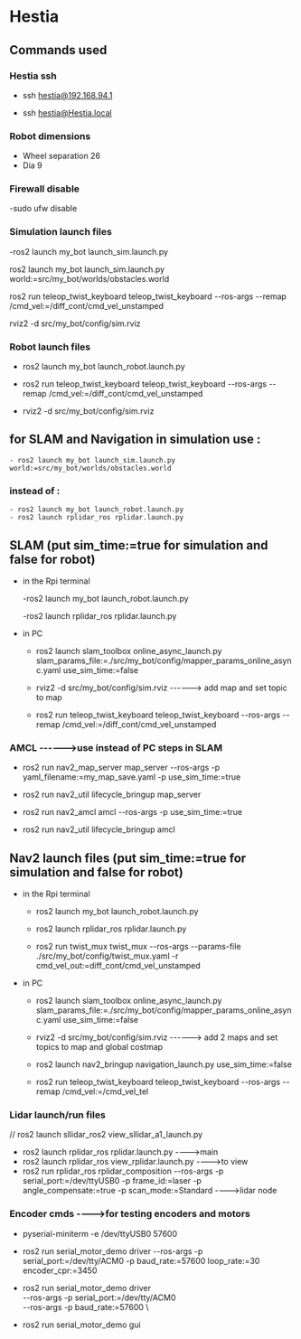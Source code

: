 # Hestia


## Commands used


### Hestia ssh

- ssh hestia@192.168.94.1

- ssh hestia@Hestia.local



### Robot dimensions

- Wheel separation 26
- Dia 9



### Firewall disable

-sudo ufw disable



### Simulation launch files

-ros2 launch my_bot launch_sim.launch.py

ros2 launch my_bot launch_sim.launch.py world:=src/my_bot/worlds/obstacles.world

ros2 run teleop_twist_keyboard teleop_twist_keyboard --ros-args --remap /cmd_vel:=/diff_cont/cmd_vel_unstamped

rviz2 -d src/my_bot/config/sim.rviz




### Robot launch files

- ros2 launch my_bot launch_robot.launch.py

- ros2 run teleop_twist_keyboard teleop_twist_keyboard --ros-args --remap /cmd_vel:=/diff_cont/cmd_vel_unstamped

- rviz2 -d src/my_bot/config/sim.rviz




## for SLAM and Navigation in simulation use :
   
    - ros2 launch my_bot launch_sim.launch.py world:=src/my_bot/worlds/obstacles.world

### instead of :

    - ros2 launch my_bot launch_robot.launch.py
    - ros2 launch rplidar_ros rplidar.launch.py




## SLAM (put sim_time:=true for simulation and false for robot)



* in the Rpi terminal

    -ros2 launch my_bot launch_robot.launch.py

    -ros2 launch rplidar_ros rplidar.launch.py

* in PC

    - ros2 launch slam_toolbox online_async_launch.py slam_params_file:=./src/my_bot/config/mapper_params_online_async.yaml use_sim_time:=false

    - rviz2 -d src/my_bot/config/sim.rviz  ------> add map and set topic to map

    - ros2 run teleop_twist_keyboard teleop_twist_keyboard --ros-args --remap /cmd_vel:=/diff_cont/cmd_vel_unstamped


### AMCL  ------>use instead of PC steps in SLAM

- ros2 run nav2_map_server map_server --ros-args -p yaml_filename:=my_map_save.yaml -p use_sim_time:=true

- ros2 run nav2_util lifecycle_bringup map_server

- ros2 run nav2_amcl amcl --ros-args -p use_sim_time:=true

- ros2 run nav2_util lifecycle_bringup amcl




## Nav2 launch files (put sim_time:=true for simulation and false for robot)

* in the Rpi terminal

    - ros2 launch my_bot launch_robot.launch.py

    - ros2 launch rplidar_ros rplidar.launch.py

    - ros2 run twist_mux twist_mux --ros-args --params-file ./src/my_bot/config/twist_mux.yaml -r cmd_vel_out:=diff_cont/cmd_vel_unstamped

* in PC

    - ros2 launch slam_toolbox online_async_launch.py slam_params_file:=./src/my_bot/config/mapper_params_online_async.yaml use_sim_time:=false

    - rviz2 -d src/my_bot/config/sim.rviz ------> add 2 maps and set topics to map and global costmap

    - ros2 launch nav2_bringup navigation_launch.py use_sim_time:=false

    - ros2 run teleop_twist_keyboard teleop_twist_keyboard --ros-args --remap /cmd_vel:=/cmd_vel_tel



### Lidar launch/run files

// ros2 launch sllidar_ros2 view_sllidar_a1_launch.py
- ros2 launch rplidar_ros rplidar.launch.py   ---->main
- ros2 launch rplidar_ros view_rplidar.launch.py  ---->to view
- ros2 run rplidar_ros rplidar_composition --ros-args -p serial_port:=/dev/ttyUSB0 -p frame_id:=laser -p angle_compensate:=true -p scan_mode:=Standard    ---->lidar node




### Encoder cmds  ---->for testing encoders and motors

- pyserial-miniterm -e /dev/ttyUSB0 57600

- ros2 run serial_motor_demo driver --ros-args -p serial_port:=/dev/tty/ACM0 -p baud_rate:=57600 loop_rate:=30 encoder_cpr:=3450

- ros2 run serial_motor_demo driver \
  --ros-args -p serial_port:=/dev/tty/ACM0 \
  --ros-args -p baud_rate:=57600 \


- ros2 run serial_motor_demo gui
